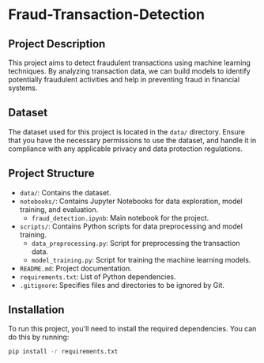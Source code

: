 # Fraud-Transaction-Detection

## Project Description
This project aims to detect fraudulent transactions using machine learning techniques. By analyzing transaction data, we can build models to identify potentially fraudulent activities and help in preventing fraud in financial systems.

## Dataset
The dataset used for this project is located in the `data/` directory. Ensure that you have the necessary permissions to use the dataset, and handle it in compliance with any applicable privacy and data protection regulations.

## Project Structure
- `data/`: Contains the dataset.
- `notebooks/`: Contains Jupyter Notebooks for data exploration, model training, and evaluation.
    - `fraud_detection.ipynb`: Main notebook for the project.
- `scripts/`: Contains Python scripts for data preprocessing and model training.
    - `data_preprocessing.py`: Script for preprocessing the transaction data.
    - `model_training.py`: Script for training the machine learning models.
- `README.md`: Project documentation.
- `requirements.txt`: List of Python dependencies.
- `.gitignore`: Specifies files and directories to be ignored by Git.

## Installation
To run this project, you'll need to install the required dependencies. You can do this by running:

```bash
pip install -r requirements.txt
